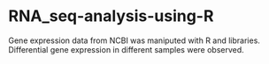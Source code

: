 # RNA_seq-analysis-using-R
Gene expression data from NCBI was maniputed with R and libraries. Differential gene expression in different samples were observed.

